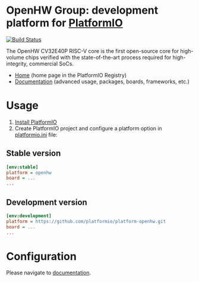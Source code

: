 # OpenHW Group: development platform for [PlatformIO](http://platformio.org)

[![Build Status](https://github.com/platformio/platform-openhw/workflows/Examples/badge.svg)](https://github.com/platformio/platform-openhw/actions)

The OpenHW CV32E40P RISC-V core is the first open-source core for high-volume chips verified with the state-of-the-art process required for high-integrity, commercial SoCs.

* [Home](https://registry.platformio.org/platforms/platformio/openhw) (home page in the PlatformIO Registry)
* [Documentation](https://docs.platformio.org/page/platforms/openhw.html) (advanced usage, packages, boards, frameworks, etc.)

# Usage

1. [Install PlatformIO](http://platformio.org)
2. Create PlatformIO project and configure a platform option in [platformio.ini](https://docs.platformio.org/page/projectconf.html) file:

## Stable version

```ini
[env:stable]
platform = openhw
board = ...
...
```

## Development version

```ini
[env:development]
platform = https://github.com/platformio/platform-openhw.git
board = ...
...
```

# Configuration

Please navigate to [documentation](https://docs.platformio.org/page/platforms/openhw.html).
